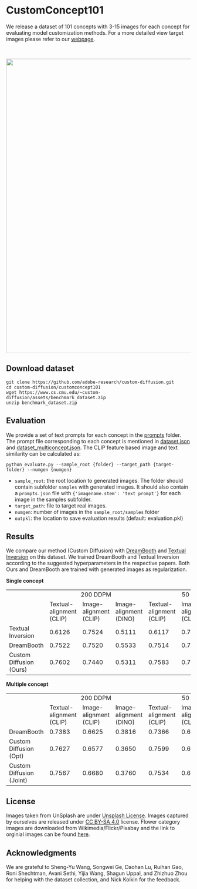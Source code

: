 # CustomConcept101

We release a dataset of 101 concepts with 3-15 images for each concept for evaluating model customization methods. For a more detailed view target images please refer to our [webpage](https://www.cs.cmu.edu/~custom-diffusion/dataset.html). 

<br>
<div>
<p align="center">
<img src='../assets/sample_images.png' align="center" width=800>
</p>
</div>



## Download dataset

```
git clone https://github.com/adobe-research/custom-diffusion.git
cd custom-diffusion/customconcept101
wget https://www.cs.cmu.edu/~custom-diffusion/assets/benchmark_dataset.zip
unzip benchmark_dataset.zip
```

## Evaluation

We provide a set of text prompts for each concept in the [prompts](prompts/) folder. The prompt file corresponding to each concept is mentioned in [dataset.json](dataset.json) and [dataset_multiconcept.json](dataset_multiconcept.json). The CLIP feature based image and text similarity can be calculated as:

```
python evaluate.py --sample_root {folder} --target_path {target-folder} --numgen {numgen}
```

* `sample_root`: the root location to generated images. The folder should contain subfolder `samples` with  generated images. It should also contain a `prompts.json` file with `{'imagename.stem': 'text prompt'}` for each image in the samples subfolder.  
* `target_path`: file to target real images.
* `numgen`: number of images in the `sample_root/samples` folder
* `outpkl`: the location to save evaluation results (default: evaluation.pkl)

## Results
We compare our method (Custom Diffusion) with [DreamBooth](https://dreambooth.github.io) and [Textual Inversion](https://textual-inversion.github.io) on this dataset. We trained DreamBooth and Textual Inversion according to the suggested hyperparameters in the respective papers. Both Ours and DreamBooth are trained with generated images as regularization.

**Single concept**

<table>
  <tr>
    <td></td>
    <td colspan=3 align=center > 200 DDPM </td>
    <td colspan=3 align=center> 50 DDPM </td>
  </tr>
  <tr>
    <td></td>
    <td>Textual-alignment (CLIP)</td>
    <td>Image-alignment (CLIP)</td>
    <td>Image-alignment (DINO)</td>
    <td>Textual-alignment (CLIP)</td>
    <td>Image-alignment (CLIP)</td>
    <td>Image-alignment (DINO)</td>
  </tr>
  <tr>
    <td>Textual Inversion</td>
    <td> 0.6126 </td>
    <td> 0.7524 </td>
    <td> 0.5111 </td>
    <td> 0.6117 </td>
    <td> 0.7530 </td>
    <td> 0.5128 </td>
  </tr>
  <tr>
    <td>DreamBooth</td>
    <td> 0.7522  </td>
    <td> 0.7520 </td>
    <td> 0.5533 </td>
    <td> 0.7514  </td>
    <td> 0.7521 </td>
    <td> 0.5541  </td>
  </tr>
  <tr>
    <td> Custom Diffusion (Ours)</td>
    <td> 0.7602 </td>
    <td> 0.7440 </td>
    <td> 0.5311 </td>
    <td> 0.7583 </td>
    <td> 0.7456 </td>
    <td> 0.5335 </td>
  </tr>
</table>

**Multiple concept**

<table>
  <tr>
    <td></td>
    <td colspan=3 align=center > 200 DDPM </td>
    <td colspan=3 align=center> 50 DDPM </td>
  </tr>
  <tr>
    <td></td>
    <td>Textual-alignment (CLIP)</td>
    <td>Image-alignment (CLIP)</td>
    <td>Image-alignment (DINO)</td>
    <td>Textual-alignment (CLIP)</td>
    <td>Image-alignment (CLIP)</td>
    <td>Image-alignment (DINO)</td>
  </tr>
  <tr>
    <td>DreamBooth</td>
    <td> 0.7383 </td>
    <td> 0.6625 </td>
    <td> 0.3816 </td>
    <td> 0.7366 </td>
    <td> 0.6636 </td>
    <td> 0.3849 </td>
  </tr>
  <tr>
    <td>Custom Diffusion (Opt)</td>
    <td> 0.7627 </td>
    <td> 0.6577 </td>
    <td> 0.3650 </td>
    <td> 0.7599 </td>
    <td> 0.6595 </td>
    <td> 0.3684 </td>   
  </tr>
  <tr>
    <td> Custom Diffusion (Joint)</td>
    <td> 0.7567 </td>
    <td> 0.6680 </td>
    <td> 0.3760 </td>
    <td> 0.7534 </td>
    <td> 0.6704 </td>
    <td> 0.3799 </td>
  </tr>
</table>


## License
Images taken from UnSplash are under [Unsplash License](https://unsplash.com/license). Images captured by ourselves are released under [CC BY-SA 4.0](https://creativecommons.org/licenses/by-sa/4.0/deed.en) license. Flower category images are downloaded from Wikimedia/Flickr/Pixabay and the link to orginial images can be found [here](https://www.cs.cmu.edu/~custom-diffusion/assets/urls.txt).   


## Acknowledgments
We are grateful to Sheng-Yu Wang, Songwei Ge, Daohan Lu, Ruihan Gao, Roni Shechtman, Avani Sethi, Yijia Wang, Shagun Uppal, and Zhizhuo Zhou for helping with the dataset collection, and Nick Kolkin for the feedback.
